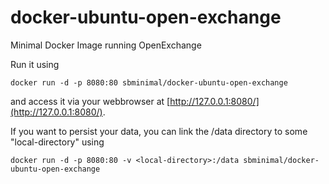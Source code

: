 docker-ubuntu-open-exchange
========================

Minimal Docker Image running OpenExchange

Run it using

```
docker run -d -p 8080:80 sbminimal/docker-ubuntu-open-exchange
```

and access it via your webbrowser at [http://127.0.0.1:8080/](http://127.0.0.1:8080/).

If you want to persist your data, you can link the /data directory to some "local-directory" using

```
docker run -d -p 8080:80 -v <local-directory>:/data sbminimal/docker-ubuntu-open-exchange
```


